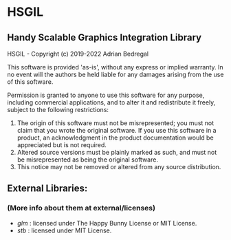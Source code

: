 # HSGIL
## Handy Scalable Graphics Integration Library

HSGIL - Copyright (c) 2019-2022 Adrian Bedregal                     

This software is provided 'as-is', without any express or implied
warranty. In no event will the authors be held liable for any damages
arising from the use of this software.

Permission is granted to anyone to use this software for any purpose,
including commercial applications, and to alter it and redistribute it
freely, subject to the following restrictions:

1. The origin of this software must not be misrepresented; you must not
   claim that you wrote the original software. If you use this software
   in a product, an acknowledgment in the product documentation would be
   appreciated but is not required.
2. Altered source versions must be plainly marked as such, and must not be
   misrepresented as being the original software.
3. This notice may not be removed or altered from any source distribution.

## External Libraries:
### (More info about them at external/licenses)

* _glm_  : licensed under The Happy Bunny License or MIT License.
* _stb_  : licensed under MIT License.
